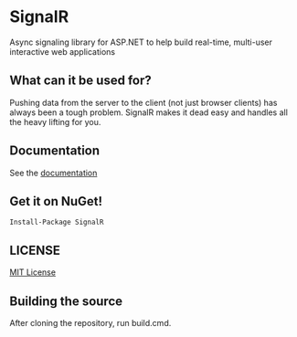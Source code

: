 # SignalR 
Async signaling library for ASP.NET to help build real-time, multi-user interactive web applications

## What can it be used for?
Pushing data from the server to the client (not just browser clients) has always been a tough problem. SignalR makes 
it dead easy and handles all the heavy lifting for you.

## Documentation
See the [documentation](https://github.com/SignalR/SignalR/wiki)

## Get it on NuGet!

    Install-Package SignalR

## LICENSE
[MIT License](https://github.com/SignalR/SignalR/blob/master/LICENSE.md)

## Building the source
After cloning the repository, run build.cmd.